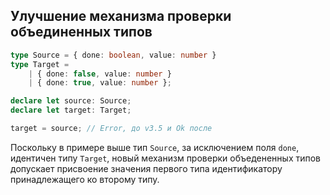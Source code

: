## Улучшение механизма проверки объединенных типов

`````typescript
type Source = { done: boolean, value: number }
type Target =
    | { done: false, value: number }
    | { done: true, value: number };

declare let source: Source;
declare let target: Target;

target = source; // Error, до v3.5 и Ok после
`````

Поскольку в примере выше тип `Source`, за исключением поля `done`, идентичен типу `Target`, новый механизм проверки объедененных типов допускает присвоение значения первого типа идентификатору принадлежащего ко второму типу.